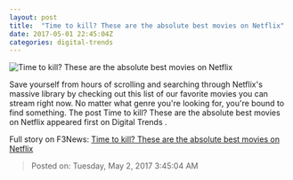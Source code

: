 ```yaml
---
layout: post
title:  "Time to kill? These are the absolute best movies on Netflix"
date: 2017-05-01 22:45:04Z
categories: digital-trends
---
```


![Time to kill? These are the absolute best movies on Netflix](http://icdn4.digitaltrends.com/image/jurassic-park-feature-image-1200x630-c.jpg)

Save yourself from hours of scrolling and searching through Netflix's massive library by checking out this list of our favorite movies you can stream right now. No matter what genre you're looking for, you're bound to find something. The post Time to kill? These are the absolute best movies on Netflix appeared first on Digital Trends .


Full story on F3News: [Time to kill? These are the absolute best movies on Netflix](http://www.f3nws.com/n/K3apAF)

> Posted on: Tuesday, May 2, 2017 3:45:04 AM
